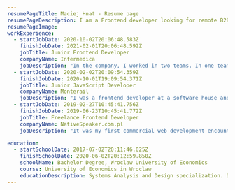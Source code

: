 ```yaml
---
resumePageTitle: Maciej Hnat - Resume page
resumePageDescription: I am a Frontend developer looking for remote B2B opportunities! Visit the website to view or download my resume.
resumePageImage:
workExperience:
  - startJobDate: 2020-10-02T20:06:48.583Z
    finishJobDate: 2021-02-01T20:06:48.592Z
    jobTitle: Junior Frontend Developer
    companyName: Infermedica
    jobDescription: "In the company, I worked in two teams. In one team, I was maintaining an existing, internationalized, white-labeled, Symptom Checker application and delivering fully-customized instances to the clients, Technology stack: AngularJs, LESS, Django. In the other team, I was rewriting the same application with a newer technology and creating a UI Kit (design system) for this, and future applications, Technology stack: Vue 3, Vuex, Storybook."
  - startJobDate: 2020-02-02T20:09:54.359Z
    finishJobDate: 2020-10-01T19:09:54.371Z
    jobTitle: Junior JavaScript Developer
    companyName: Monterail
    jobDescription: "I was a frontend developer at a software house and worked on multiple programmings projects. I developed an internal application to assess developers' performance and growth, Technology stack: Vue, Vuex, GraphQL. I contributed to an intermodal journey planner and online booking platform, Technology stack: Vue, Vuex, Nuxt. I developed an e-learning platform, Technology stack: TypeScript, React, Next, Tailwind. I contribvuted to a pharmaceutical application for American pharmacies, Technology stack: TypeScript, React, Next, Tailwind."
  - startJobDate: 2019-02-27T10:45:41.756Z
    finishJobDate: 2019-06-23T10:45:41.772Z
    jobTitle: Freelance Frontend Developer
    companyName: NativeSpeaker.com.pl
    jobDescription: "It was my first commercial web development encounter. At first, I redesigned the website in Figma, then I introduced the new designs and views to this Ruby application. Technology stack: HAML, LESS, JavaScript, Ruby on Rails."

education:
  - startSchoolDate: 2017-07-02T20:11:46.025Z
    finishSchoolDate: 2020-06-02T20:12:59.850Z
    schoolName: Bachelor Degree, Wroclaw University of Economics
    course: University of Economics in Wroclaw
    educationDescription: Systems Analysis and Design specialization. During the studies I was a member of a programming science club - CodersCrew.
---
```

